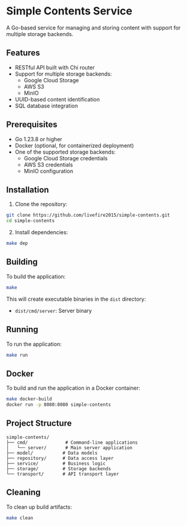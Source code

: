 # Simple Contents Service

A Go-based service for managing and storing content with support for multiple storage backends.

## Features

- RESTful API built with Chi router
- Support for multiple storage backends:
  - Google Cloud Storage
  - AWS S3
  - MinIO
- UUID-based content identification
- SQL database integration

## Prerequisites

- Go 1.23.8 or higher
- Docker (optional, for containerized deployment)
- One of the supported storage backends:
  - Google Cloud Storage credentials
  - AWS S3 credentials
  - MinIO configuration

## Installation

1. Clone the repository:
```bash
git clone https://github.com/livefire2015/simple-contents.git
cd simple-contents
```

2. Install dependencies:
```bash
make dep
```

## Building

To build the application:
```bash
make
```

This will create executable binaries in the `dist` directory:
- `dist/cmd/server`: Server binary

## Running

To run the application:
```bash
make run
```

## Docker

To build and run the application in a Docker container:

```bash
make docker-build
docker run -p 8080:8080 simple-contents
```

## Project Structure

```
simple-contents/
├── cmd/              # Command-line applications
│   └── server/       # Main server application
├── model/           # Data models
├── repository/      # Data access layer
├── service/         # Business logic
├── storage/         # Storage backends
└── transport/       # API transport layer
```

## Cleaning

To clean up build artifacts:
```bash
make clean
```
